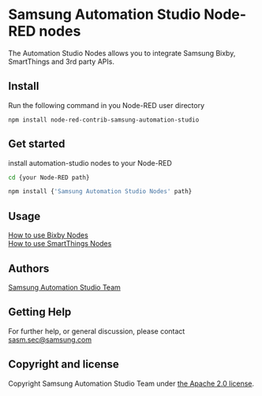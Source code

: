 # Samsung Automation Studio Node-RED nodes
The Automation Studio Nodes allows you to integrate Samsung Bixby, SmartThings and 3rd party APIs.

## Install
Run the following command in you Node-RED user directory 
```
npm install node-red-contrib-samsung-automation-studio
```

## Get started
install automation-studio nodes to your Node-RED 
```bash
cd {your Node-RED path}

npm install {'Samsung Automation Studio Nodes' path}
```

## Usage
[How to use Bixby Nodes](https://sasm.developer.samsung.com/tutorials/article_2_4)  
[How to use SmartThings Nodes](https://sasm.developer.samsung.com/tutorials/article_2_3)

## Authors
[Samsung Automation Studio Team](https://sasm.developer.samsung.com/)

## Getting Help
For further help, or general discussion, please contact sasm.sec@samsung.com

## Copyright and license

Copyright Samsung Automation Studio Team under [the Apache 2.0 license](https://www.apache.org/licenses/LICENSE-2.0).
